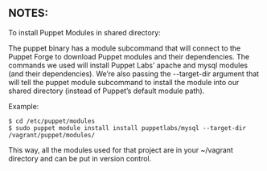 NOTES:
-------------------------------------------------------------------------------

To install Puppet Modules in shared directory:

The puppet binary has a module subcommand that will connect to the Puppet Forge
to download Puppet modules and their dependencies. The commands we used will
install Puppet Labs’ apache and mysql modules (and their dependencies). 
We’re also passing the --target-dir argument that will tell the puppet module 
subcommand to install the module into our shared directory (instead of Puppet’s default module path).

Example:

	$ cd /etc/puppet/modules
	$ sudo puppet module install install puppetlabs/mysql --target-dir /vagrant/puppet/modules/

This way, all the modules used for that project are in your ~/vagrant directory and can 
be put in version control.
